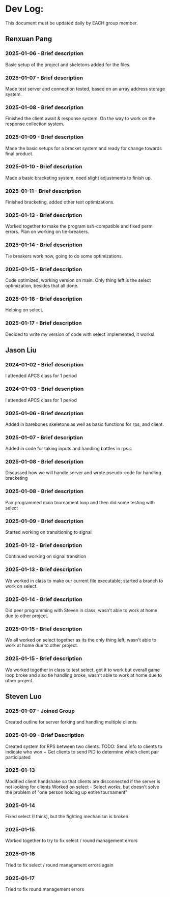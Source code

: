# Dev Log:

This document must be updated daily by EACH group member.

## Renxuan Pang

### 2025-01-06 - Brief description
Basic setup of the project and skeletons added for the files.

### 2025-01-07 - Brief description
Made test server and connection tested, based on an array address storage system.

### 2025-01-08 - Brief description
Finished the client await & response system.
On the way to work on the response collection system.

### 2025-01-09 - Brief description
Made the basic setups for a bracket system and ready for change towards final product.

### 2025-01-10 - Brief description
Made a basic bracketing system, need slight adjustments to finish up.

### 2025-01-11 - Brief description
Finished bracketing, added other text optimizations.

### 2025-01-13 - Brief description
Worked together to make the program ssh-compatible and fixed perm errors.
Plan on working on tie-breakers.

### 2025-01-14 - Brief description
Tie breakers work now, going to do some optimizations.

### 2025-01-15 - Brief description
Code optimized, working version on main.
Only thing left is the select optimization, besides that all done.

### 2025-01-16 - Brief description
Helping on select.

### 2025-01-17 - Brief description
Decided to write my version of code with select implemented, it works! 

## Jason Liu

### 2024-01-02 - Brief description
I attended APCS class for 1 period

### 2024-01-03 - Brief description
I attended APCS class for 1 period

### 2025-01-06 - Brief description
Added in barebones skeletons as well as basic functions for rps, and client.

### 2025-01-07 - Brief description
Added in code for taking inputs and handling battles in rps.c

### 2025-01-08 - Brief description
Discussed how we will handle server and wrote pseudo-code for handling bracketing

### 2025-01-08 - Brief description
Pair programmed main tournament loop and then did some testing with select

### 2025-01-09 - Brief description
Started working on transitioning to signal

### 2025-01-12 - Brief description
Continued working on signal transition

### 2025-01-13 - Brief description
We worked in class to make our current file executable; started a branch to work on select.

### 2025-01-14 - Brief description
Did peer programming with Steven in class, wasn't able to work at home due to other project.

### 2025-01-15 - Brief description
We all worked on select together as its the only thing left, wasn't able to work at home due to other project.

### 2025-01-15 - Brief description
We worked together in class to test select, got it to work but overall game loop broke and also tie handling broke, wasn't able to work at home due to other project.

## Steven Luo

### 2025-01-07 - Joined Group
Created outline for server forking and handling multiple clients

### 2025-01-09 - Brief Description
Created system for RPS between two clients.
TODO: Send info to clients to indicate who won + Get clients to send PID to determine which client pair participated

### 2025-01-13
Modified client handshake so that clients are disconnected if the server is not looking for clients
Worked on select - Select works, but doesn't solve the problem of "one person holding up entire tournament"

### 2025-01-14
Fixed select (I think), but the fighting mechanism is broken

### 2025-01-15
Worked together to try to fix select / round management errors

### 2025-01-16
Tried to fix select / round management errors again

### 2025-01-17
Tried to fix round management errors